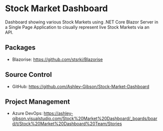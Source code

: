 # Stock Market Dashboard
Dashboard showing various Stock Markets using .NET Core Blazor Server in a Single Page Application to cisually represent live Stock Markets via an API.

## Packages

- Blazorise: https://github.com/stsrki/Blazorise

## Source Control

- GitHub: https://github.com/Ashley-Gibson/Stock-Market-Dashboard

## Project Management

- Azure DevOps: https://ashley-gibson.visualstudio.com/Stock%20Market%20Dashboard/_boards/board/t/Stock%20Market%20Dashboard%20Team/Stories
